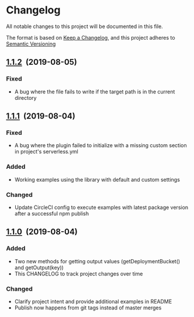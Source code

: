 # Changelog

All notable changes to this project will be documented in this file.

The format is based on [Keep a Changelog](http://keepachangelog.com/en/1.0.0/), and this project adheres to [Semantic Versioning](http://semver.org/spec/v2.0.0.html)

## [1.1.2]&nbsp;&nbsp;(2019-08-05)

### Fixed

- A bug where the file fails to write if the target path is in the current directory

## [1.1.1]&nbsp;&nbsp;(2019-08-04)

### Fixed

- A bug where the plugin failed to initialize with a missing custom section in project's serverless.yml

### Added

- Working examples using the library with default and custom settings

### Changed

- Update CircleCI config to execute examples with latest package version after a successful npm publish

## [1.1.0]&nbsp;&nbsp;(2019-08-04)

### Added

- Two new methods for getting output values (getDeploymentBucket() and getOutput(key))
- This CHANGELOG to track project changes over time

### Changed

- Clarify project intent and provide additional examples in README
- Publish now happens from git tags instead of master merges

[1.1.2]: https://github.com/manwaring/serverless-plugin-test-helper/compare/v1.1.1...v1.1.2
[1.1.1]: https://github.com/manwaring/serverless-plugin-test-helper/compare/v1.1.0...v1.1.1
[1.1.0]: https://github.com/manwaring/serverless-plugin-test-helper/compare/v1.0.0...v1.1.0
